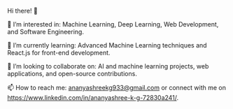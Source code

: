 Hi there! 👋

👀 I’m interested in: Machine Learning, Deep Learning, Web Development, and Software Engineering.

🌱 I’m currently learning: Advanced Machine Learning techniques and React.js for front-end development.

💞️ I’m looking to collaborate on: AI and machine learning projects, web applications, and open-source contributions.

📫 How to reach me: ananyashreekg933@gmail.com or connect with me on https://www.linkedin.com/in/ananyashree-k-g-72830a241/.

<!---
Ananyashreekg/Ananyashreekg is a ✨ special ✨ repository because its `README.md` (this file) appears on your GitHub profile.
You can click the Preview link to take a look at your changes.
--->
